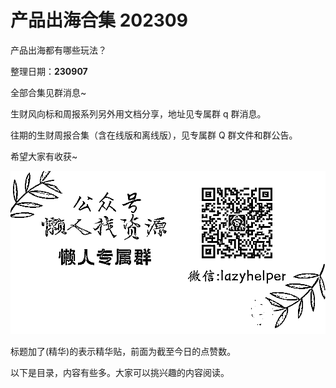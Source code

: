 # 产品出海合集 202309

产品出海都有哪些玩法？

整理日期：**230907**

 

 全部合集见群消息~

生财风向标和周报系列另外用文档分享，地址见专属群 q 群消息。

往期的生财周报合集（含在线版和离线版），见专属群 Q 群文件和群公告。

希望大家有收获~

![](img/chanpin-chuhai_0003.png)

标题加了(精华)的表示精华贴，前面为截至今日的点赞数。

以下是目录，内容有些多。大家可以挑兴趣的内容阅读。

 

 

 

